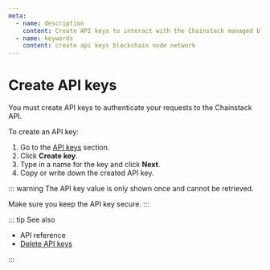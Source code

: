 ```yaml
---
meta:
  - name: description
    content: Create API keys to interact with the Chainstack managed blockchain services through API.
  - name: keywords
    content: create api keys blockchain node network
---
```


# Create API keys

You must create API keys to authenticate your requests to the Chainstack API.

To create an API key:

1. Go to the <a href="https://console.chainstack.com/user/settings/api-keys" target="_blank">API keys</a> section.
1. Click **Create key**.
1. Type in a name for the key and click **Next**.
1. Copy or write down the created API key.

::: warning
The API key value is only shown once and cannot be retrieved.

Make sure you keep the API key secure.
:::

::: tip See also

* <a :href="$themeConfig.apiDocsURL" target="_blank">API reference</a>
* [Delete API keys](/api/delete-api-keys)

:::
